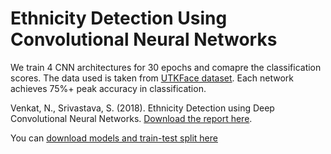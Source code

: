 # Ethnicity Detection Using Convolutional Neural Networks

We train 4 CNN architectures for 30 epochs and comapre the classification scores. The data used is taken from [UTKFace dataset](https://susanqq.github.io/UTKFace/). Each network achieves 75%+ peak accuracy in classification.

Venkat, N., Srivastava, S. (2018). Ethnicity Detection using Deep Convolutional Neural Networks. 
[Download the report here](doi.org/10.13140/RG.2.2.34591.20642).

You can [download models and train-test split here](https://drive.google.com/drive/folders/18CBSmBZo0gjyGNdMBBRrrxD0YvjelOmI?usp=sharing)